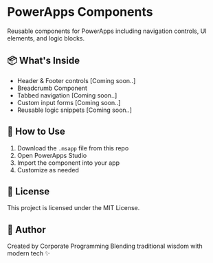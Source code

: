 # PowerApps Components

Reusable components for PowerApps including navigation controls, UI elements, and logic blocks.

## 📦 What's Inside
- Header & Footer controls [Coming soon..]
- Breadcrumb Component
- Tabbed navigation [Coming soon..]
- Custom input forms [Coming soon..]
- Reusable logic snippets [Coming soon..]

## 🚀 How to Use
1. Download the `.msapp` file from this repo
2. Open PowerApps Studio
3. Import the component into your app
4. Customize as needed

## 📄 License
This project is licensed under the MIT License.

## 🙌 Author
Created by Corporate Programming
Blending traditional wisdom with modern tech ✨
